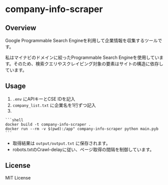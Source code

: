 # company-info-scraper

## Overview

Google Programmable Search Engineを利用して企業情報を収集するツールです。  

私はマイナビのドメインに絞ったProgrammable Search Engineを使用しています。そのため、検索クエリやスクレイピング対象の要素はサイトの構造に依存しています。

## Usage

1. `.env` にAPIキーとCSE IDを記入
2. `company_list.txt` に企業名を1行ずつ記入
3. 

    ```shell
    docker build -t company-info-scraper .
    docker run --rm -v $(pwd):/app" company-info-scraper python main.pyb
    ```

- 取得結果は `output/output.txt` に保存されます。
- robots.txtのCrawl-delayに従い、ページ取得の間隔を制御しています。

## License

MIT License

